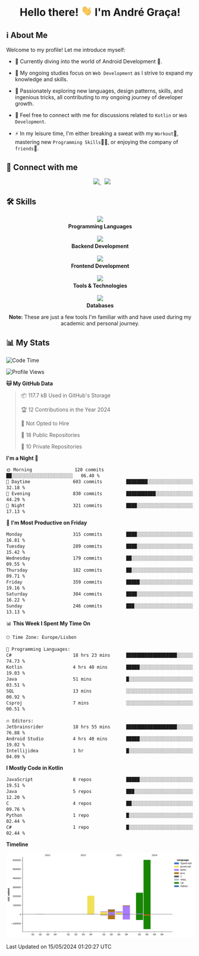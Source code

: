 <h1 align="center">Hello there! <img src="https://raw.githubusercontent.com/ABSphreak/ABSphreak/master/gifs/Hi.gif" width="30"> I'm André Graça!</h1>

## ℹ️ About Me

Welcome to my profile! Let me introduce myself:

- 🔭 Currently diving into the world of Android Development 📱.

- 🌱 My ongoing studies focus on `Web Development` as I strive to expand my knowledge and skills.
 
- 🚀 Passionately exploring new languages, design patterns, skills, and ingenious tricks, all contributing to my ongoing journey of developer growth.

- 💬 Feel free to connect with me for discussions related to `Kotlin` or `Web Development`.

- ⚡ In my leisure time, I'm either breaking a sweat with my `Workout`💪, mastering new `Programming Skills`👨‍💻, or enjoying the company of `friends`👥.

## 🤝 Connect with me

<p align="center">
  <a style="margin-left: 10px;" target="_blank" href="mailto:sindrome.gracinha@gmail.com">
    <img width="50px" src="https://play-lh.googleusercontent.com/KSuaRLiI_FlDP8cM4MzJ23ml3og5Hxb9AapaGTMZ2GgR103mvJ3AAnoOFz1yheeQBBI">
  </a>
  <a style="margin-left: 10px;" target="_blank" href="https://twitter.com/Andre_Graca3">
    <img src="https://skillicons.dev/icons?i=twitter">
  </a>
</p>

## 🛠️ Skills

<div align="center">
  <p align="center">
    <img src="https://skillicons.dev/icons?i=kotlin,java,js,ts,python,c&perline=6" /><br/>
    <b>Programming Languages</b><br/><br/>
    <img src="https://skillicons.dev/icons?i=spring,nodejs,express&perline=5" /><br/>
    <b>Backend Development</b><br/><br/>
    <img src="https://skillicons.dev/icons?i=react,nextjs,html,css,bootstrap,tailwind&perline=6" /><br/>
    <b>Frontend Development</b><br/><br/>
    <img src="https://skillicons.dev/icons?i=docker,linux,bash,git,github,androidstudio,jenkins,postman&perline=9" /><br/>
    <b>Tools & Technologies</b><br/><br/>
    <img src="https://skillicons.dev/icons?i=postgres,mongodb&perline=2" /><br/>
    <b>Databases</b>
  </p> 
  <p align="center"><b>Note:</b> These are just a few tools I'm familiar with and have used during my academic and personal journey.</p>
</div>

## 📊 My Stats

<!--START_SECTION:waka-->
![Code Time](http://img.shields.io/badge/Code%20Time-1%2C073%20hrs%2023%20mins-blue)

![Profile Views](http://img.shields.io/badge/Profile%20Views-0-blue)

**🐱 My GitHub Data** 

> 📦 117.7 kB Used in GitHub's Storage 
 > 
> 🏆 12 Contributions in the Year 2024
 > 
> 🚫 Not Opted to Hire
 > 
> 📜 18 Public Repositories 
 > 
> 🔑 10 Private Repositories 
 > 
**I'm a Night 🦉** 

```text
🌞 Morning                120 commits         ██░░░░░░░░░░░░░░░░░░░░░░░   06.40 % 
🌆 Daytime                603 commits         ████████░░░░░░░░░░░░░░░░░   32.18 % 
🌃 Evening                830 commits         ███████████░░░░░░░░░░░░░░   44.29 % 
🌙 Night                  321 commits         ████░░░░░░░░░░░░░░░░░░░░░   17.13 % 
```
📅 **I'm Most Productive on Friday** 

```text
Monday                   315 commits         ████░░░░░░░░░░░░░░░░░░░░░   16.81 % 
Tuesday                  289 commits         ████░░░░░░░░░░░░░░░░░░░░░   15.42 % 
Wednesday                179 commits         ██░░░░░░░░░░░░░░░░░░░░░░░   09.55 % 
Thursday                 182 commits         ██░░░░░░░░░░░░░░░░░░░░░░░   09.71 % 
Friday                   359 commits         █████░░░░░░░░░░░░░░░░░░░░   19.16 % 
Saturday                 304 commits         ████░░░░░░░░░░░░░░░░░░░░░   16.22 % 
Sunday                   246 commits         ███░░░░░░░░░░░░░░░░░░░░░░   13.13 % 
```


📊 **This Week I Spent My Time On** 

```text
🕑︎ Time Zone: Europe/Lisbon

💬 Programming Languages: 
C#                       18 hrs 23 mins      ███████████████████░░░░░░   74.73 % 
Kotlin                   4 hrs 40 mins       █████░░░░░░░░░░░░░░░░░░░░   19.03 % 
Java                     51 mins             █░░░░░░░░░░░░░░░░░░░░░░░░   03.51 % 
SQL                      13 mins             ░░░░░░░░░░░░░░░░░░░░░░░░░   00.92 % 
Csproj                   7 mins              ░░░░░░░░░░░░░░░░░░░░░░░░░   00.51 % 

🔥 Editors: 
Jetbrainsrider           18 hrs 55 mins      ███████████████████░░░░░░   76.88 % 
Android Studio           4 hrs 40 mins       █████░░░░░░░░░░░░░░░░░░░░   19.02 % 
Intellijidea             1 hr                █░░░░░░░░░░░░░░░░░░░░░░░░   04.09 % 
```

**I Mostly Code in Kotlin** 

```text
JavaScript               8 repos             █████░░░░░░░░░░░░░░░░░░░░   19.51 % 
Java                     5 repos             ███░░░░░░░░░░░░░░░░░░░░░░   12.20 % 
C                        4 repos             ██░░░░░░░░░░░░░░░░░░░░░░░   09.76 % 
Python                   1 repo              █░░░░░░░░░░░░░░░░░░░░░░░░   02.44 % 
C#                       1 repo              █░░░░░░░░░░░░░░░░░░░░░░░░   02.44 % 
```



**Timeline**

![Lines of Code chart](https://raw.githubusercontent.com/AndreGraca3/AndreGraca3/main/assets/bar_graph.png)


 Last Updated on 15/05/2024 01:20:27 UTC
<!--END_SECTION:waka-->
